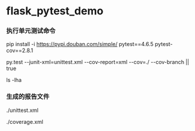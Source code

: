 # flask_pytest_demo

### 执行单元测试命令
pip install -i https://pypi.douban.com/simple/ pytest==4.6.5 pytest-cov==2.8.1

py.test --junit-xml=unittest.xml --cov-report=xml --cov=./ --cov-branch || true

ls -lha

### 生成的报告文件
./unittest.xml

./coverage.xml
